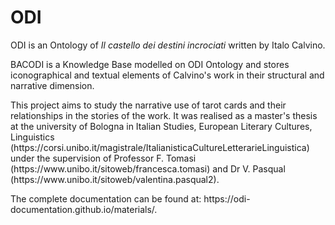 # ODI
<p>ODI is an Ontology of <i>Il castello dei destini incrociati</i> written by Italo Calvino.</p>
<p>BACODI is a Knowledge Base modelled on ODI Ontology and stores iconographical and textual elements of Calvino's work in their structural and narrative dimension.</p>
<p>This project aims to study the narrative use of tarot cards and their relationships in the stories of the work. 
It was realised as a master's thesis at the university of Bologna in Italian Studies, European Literary Cultures, Linguistics (https://corsi.unibo.it/magistrale/ItalianisticaCultureLetterarieLinguistica) under the supervision of Professor F. Tomasi (https://www.unibo.it/sitoweb/francesca.tomasi) and Dr V. Pasqual (https://www.unibo.it/sitoweb/valentina.pasqual2).</p>
<p>The complete documentation can be found at: https://odi-documentation.github.io/materials/.</p>
